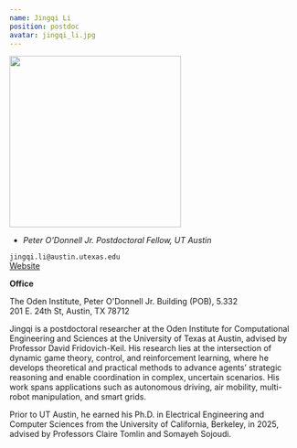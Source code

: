 ```yaml
---
name: Jingqi Li
position: postdoc
avatar: jingqi_li.jpg
---
```


<img width="300" src="{{site.baseurl}}/images/people/{{page.avatar}}" data-action="zoom">

- _Peter O'Donnell Jr. Postdoctoral Fellow, UT Austin_<br>

<i class="fa fa-envelope-o"></i> `jingqi.li@austin.utexas.edu`<br>
<i class="fa fa-newspaper-o"></i> [Website](https://jingqi-li.com/)


**Office**<br>

The Oden Institute, Peter O'Donnell Jr. Building (POB), 5.332<br>
201 E. 24th St,
Austin, TX 78712

Jingqi is a postdoctoral researcher at the Oden Institute for Computational Engineering and Sciences at the University of Texas at Austin, advised by Professor David Fridovich-Keil. His research lies at the intersection of dynamic game theory, control, and reinforcement learning, where he develops theoretical and practical methods to advance agents’ strategic reasoning and enable coordination in complex, uncertain scenarios. His work spans applications such as autonomous driving, air mobility, multi-robot manipulation, and smart grids. 

Prior to UT Austin, he earned his Ph.D. in Electrical Engineering and Computer Sciences from the University of California, Berkeley, in 2025, advised by Professors Claire Tomlin and Somayeh Sojoudi. 

